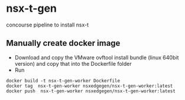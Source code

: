# nsx-t-gen
concourse pipeline to install nsx-t

## Manually create docker image
* Download and copy the VMware ovftool install bundle (linux 640bit version) and copy that into the Dockerfile folder
* Run 
```
docker build -t nsx-t-gen-worker Dockerfile
docker tag  nsx-t-gen-worker nsxedgegen/nsx-t-gen-worker:latest
docker push  nsx-t-gen-worker nsxedgegen/nsx-t-gen-worker:latest
```
